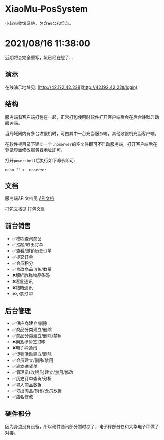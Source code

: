 # XiaoMu-PosSystem
小超市收银系统，包含前台和后台。

# 2021/08/16 11:38:00
近期将会完全重写，坑已经在挖了...

## 演示

在线演示地址见: [http://42.192.42.228](http://42.192.42.228/login)

## 结构

服务端和客户端打包在一起，正常打包使用时软件打开客户端后会在后台静默启动服务端。

当局域网内有多台收银机时，可由其中一台充当服务端，其他收银机充当客户端。

在软件根目录下建立一个`.noserver`的空文件即可不启动服务端，打开客户端后在登录界面修改服务器地址即可。

打开`powershell`后执行如下命令即可:

```
echo "" > .noserver
```

## 文档

服务端API文档见 [API文档](./server/doc/API.md)

打包文档见 [打包文档](./build.md)

## 前台销售

- ✅模糊查询商品
- ✅挂起/取出订单
- ✅查看/撤销历史订单
- ✅提交订单
- ✅会员积分
- ✅修改商品价格/数量
- ❌解析散称物品条码
- ❌客显通讯
- ❌钱箱通讯
- ❌小票打印

## 后台管理

- ✅供应商建立/删除
- ✅商品分类建立/删除
- ✅商品分类建立/删除/禁用
- ❌商品标价签打印
- ❌电子秤通讯
- ✅促销活动建立/删除
- ✅会员建立/删除/禁用
- ✅建立进货单
- ✅管理员(收银员)建立/禁用/修改
- ✅历史订单查询/分析
- ✅导入商品数据
- ✅导出商品/销售/会员数据
- ✅店名修改


## 硬件部分

因为身边没有设备，所以硬件通讯部分暂时凉了，电子秤部分仅和大华电子秤做了对接。

